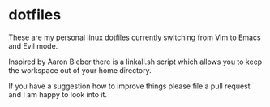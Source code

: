 # dotfiles

These are my personal linux dotfiles currently switching from Vim to Emacs and Evil mode.  

Inspired by Aaron Bieber there is a linkall.sh script which allows you to keep the workspace out of your home directory.

If you have a suggestion how to improve things please file a pull request and I am happy to look into it. 